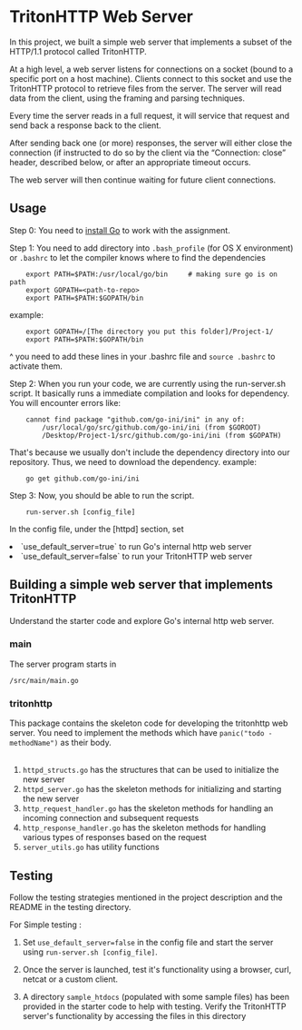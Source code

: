 # TritonHTTP Web Server

In this project, we built a simple web server that implements a subset of the HTTP/1.1 protocol called TritonHTTP.

At a high level, a web server listens for connections on a socket (bound to a specific port on a host machine). Clients connect to this socket and use the TritonHTTP protocol to retrieve files from the server. The server will read data from the client, using the framing and parsing techniques. 

Every time the server reads in a full request, it will service that request and send back a response back to the client. 

After sending back one (or more) responses, the server will either close the connection (if instructed to do so by the client via the “Connection: close” header, described below, or after an appropriate timeout occurs. 

The web server will then continue waiting for future client connections. 

## Usage
Step 0:
You need to [install Go](https://golang.org/doc/install) to work with the assignment.


Step 1:
You need to add directory into ```.bash_profile``` (for OS X environment) or ```.bashrc``` to let the compiler knows where to find the dependencies
```
	export PATH=$PATH:/usr/local/go/bin     # making sure go is on path
	export GOPATH=<path-to-repo>
	export PATH=$PATH:$GOPATH/bin           
 ```
example:
```
	export GOPATH=/[The directory you put this folder]/Project-1/
	export PATH=$PATH:$GOPATH/bin
```

^ you need to add these lines in your .bashrc file and 
```source .bashrc``` to activate them.


Step 2:
When you run your code, we are currently using the run-server.sh script. It basically runs a immediate compilation and looks for dependency. You will encounter errors like:
```
	cannot find package "github.com/go-ini/ini" in any of:
		/usr/local/go/src/github.com/go-ini/ini (from $GOROOT)
		/Desktop/Project-1/src/github.com/go-ini/ini (from $GOPATH)
```
That's because we usually don't include the dependency directory into our repository. Thus, we need to download the dependency.
example:
```
	go get github.com/go-ini/ini
```


Step 3:
Now, you should be able to run the script. 
```
	run-server.sh [config_file]
```
In the config file, under the [httpd] section, set 
<li> `use_default_server=true` to run Go's internal http web server 
<li> `use_default_server=false` to run your TritonHTTP web server

## Building a simple web server that implements TritonHTTP


Understand the starter code and explore Go's internal http web server.

### main
The server program starts in
```
/src/main/main.go
```

### tritonhttp
This package contains the skeleton code for developing the tritonhttp web server. You need to implement the methods which have `panic("todo - methodName")` as their body. <br><br>

1. `httpd_structs.go` has the structures that can be used to initialize the new server
2. `httpd_server.go` has the skeleton methods for initializing and starting the new server
3. `http_request_handler.go` has the skeleton methods for handling an incoming connection and subsequent requests
4. `http_response_handler.go` has the skeleton methods for handling various types of responses based on the request
5. `server_utils.go` has utility functions



## Testing
Follow the testing strategies mentioned in the project description and the README in the testing directory. <br>

For Simple testing : <br>

1. Set `use_default_server=false` in the config file and start the server using `run-server.sh [config_file]`.

2. Once the server is launched, test it's functionality using a browser, curl, netcat or a custom client.

3. A directory `sample_htdocs` (populated with some sample files) has been provided in the starter code to help with testing. Verify the TritonHTTP server's functionality by accessing the files in this directory

